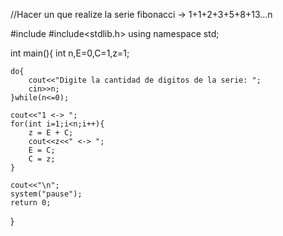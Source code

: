 //Hacer un que realize la serie fibonacci -> 1+1+2+3+5+8+13...n  

#include<iostream>
#include<stdlib.h>
using namespace std;

int main(){
	int n,E=0,C=1,z=1;
	
	do{
		cout<<"Digite la cantidad de digitos de la serie: ";
		cin>>n;
	}while(n<=0);
	
	cout<<"1 <-> ";
	for(int i=1;i<n;i++){
		z = E + C;
		cout<<z<<" <-> ";
		E = C;
		C = z;		
	}
	
	cout<<"\n";
	system("pause");
	return 0;
}
